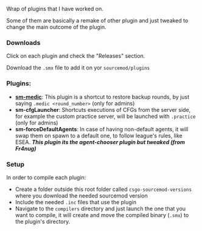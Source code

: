 Wrap of plugins that I have worked on.

Some of them are basically a remake of other plugin and just tweaked to change the main outcome of the plugin.

### Downloads
Click on each plugin and check the "Releases" section.

Download the `.smx` file to add it on yor `sourcemod/plugins`

### Plugins:
* **[sm-medic](https://github.com/marqdevx/sm-medic)**: 
    This plugin is a shortcut to restore backup rounds, by just saying `.medic <round_number>` (only for admins)
* **sm-cfgLauncher**: 
    Shortcuts executions of CFGs from the server side, for example the custom practice server, will be launched with `.practice` (only for admins)
* **sm-forceDefaultAgents**: 
    In case of having non-default agents, it will swap them on spawn to a default one, to follow league's rules, like ESEA. ***This plugin its the agent-chooser plugin but tweaked (from Fr4nug)***

### Setup
In order to compile each plugin:
* Create a folder outside this root folder called `csgo-sourcemod-versions` where you download the needed sourcemod version
* Include the needed `.inc` files that use the plugin
* Navigate to the `compilers` directory and just launch the one that you want to compile, it will create and move the compiled binary (`.smx`) to the plugin's directory.